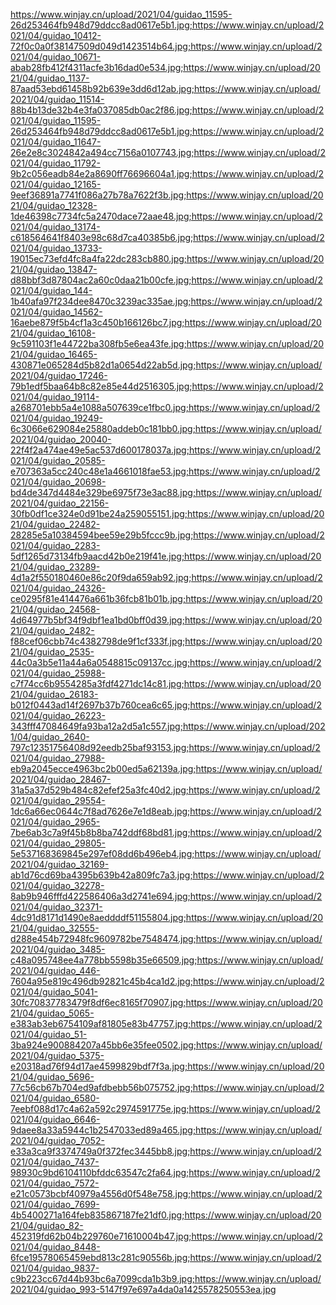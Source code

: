 https://www.winjay.cn/upload/2021/04/guidao_11595-26d253464fb948d79ddcc8ad0617e5b1.jpg;https://www.winjay.cn/upload/2021/04/guidao_10412-72f0c0a0f38147509d049d1423514b64.jpg;https://www.winjay.cn/upload/2021/04/guidao_10671-abab28fb412f4311acfe3b16dad0e534.jpg;https://www.winjay.cn/upload/2021/04/guidao_1137-87aad53ebd61458b92b639e3dd6d12ab.jpg;https://www.winjay.cn/upload/2021/04/guidao_11514-88b4b13de32b4e3fa037085db0ac2f86.jpg;https://www.winjay.cn/upload/2021/04/guidao_11595-26d253464fb948d79ddcc8ad0617e5b1.jpg;https://www.winjay.cn/upload/2021/04/guidao_11647-26e2e8c3024842a494cc7156a0107743.jpg;https://www.winjay.cn/upload/2021/04/guidao_11792-9b2c056eadb84e2a8690ff76696604a1.jpg;https://www.winjay.cn/upload/2021/04/guidao_12165-9eef36891a7741f086a27b78a7622f3b.jpg;https://www.winjay.cn/upload/2021/04/guidao_12328-1de46398c7734fc5a2470dace72aae48.jpg;https://www.winjay.cn/upload/2021/04/guidao_13174-c618564641f8403e98c68d7ca40385b6.jpg;https://www.winjay.cn/upload/2021/04/guidao_13733-19015ec73efd4fc8a4fa22dc283cb880.jpg;https://www.winjay.cn/upload/2021/04/guidao_13847-d88bbf3d87804ac2a60c0daa21b00cfe.jpg;https://www.winjay.cn/upload/2021/04/guidao_144-1b40afa97f234dee8470c3239ac335ae.jpg;https://www.winjay.cn/upload/2021/04/guidao_14562-16aebe879f5b4cf1a3c450b166126bc7.jpg;https://www.winjay.cn/upload/2021/04/guidao_16108-9c591103f1e44722ba308fb5e6ea43fe.jpg;https://www.winjay.cn/upload/2021/04/guidao_16465-430871e065284d5b82d1a0654d22ab5d.jpg;https://www.winjay.cn/upload/2021/04/guidao_17246-79b1edf5baa64b8c82e85e44d2516305.jpg;https://www.winjay.cn/upload/2021/04/guidao_19114-a268701ebb5a4e1088a507639ce1fbc0.jpg;https://www.winjay.cn/upload/2021/04/guidao_19249-6c3066e629084e25880addeb0c181bb0.jpg;https://www.winjay.cn/upload/2021/04/guidao_20040-22f4f2a474ae49e5ac537d600178037a.jpg;https://www.winjay.cn/upload/2021/04/guidao_20585-e707363a5cc240c48e1a4661018fae53.jpg;https://www.winjay.cn/upload/2021/04/guidao_20698-bd4de347d4484e329be6975f73e3ac88.jpg;https://www.winjay.cn/upload/2021/04/guidao_22156-30fb0df1ce324e0d91be24a259055151.jpg;https://www.winjay.cn/upload/2021/04/guidao_22482-28285e5a10384594bee59e29b5fccc9b.jpg;https://www.winjay.cn/upload/2021/04/guidao_2283-5df1265d73134fb9aacd42b0e219f41e.jpg;https://www.winjay.cn/upload/2021/04/guidao_23289-4d1a2f550180460e86c20f9da659ab92.jpg;https://www.winjay.cn/upload/2021/04/guidao_24326-ce0295f81e414476a661b36fcb81b01b.jpg;https://www.winjay.cn/upload/2021/04/guidao_24568-4d64977b5bf34f9dbf1ea1bd0bff0d39.jpg;https://www.winjay.cn/upload/2021/04/guidao_2482-f88cef06cbb74c4382798de9f1cf333f.jpg;https://www.winjay.cn/upload/2021/04/guidao_2535-44c0a3b5e11a44a6a0548815c09137cc.jpg;https://www.winjay.cn/upload/2021/04/guidao_25988-c7f74cc6b9554285a3fdf4271dc14c81.jpg;https://www.winjay.cn/upload/2021/04/guidao_26183-b012f0443ad14f2697b37b760cea6c65.jpg;https://www.winjay.cn/upload/2021/04/guidao_26223-343fff47084649fa93ba12a2d5a1c557.jpg;https://www.winjay.cn/upload/2021/04/guidao_2640-797c12351756408d92eedb25baf93153.jpg;https://www.winjay.cn/upload/2021/04/guidao_27988-eb9a2045ecce4963bc2b00ed5a62139a.jpg;https://www.winjay.cn/upload/2021/04/guidao_28467-31a5a37d529b484c82efef25a3fc40d2.jpg;https://www.winjay.cn/upload/2021/04/guidao_29554-1dc6a66ec0644c7f8ad7626e7e1d8eab.jpg;https://www.winjay.cn/upload/2021/04/guidao_2965-7be6ab3c7a9f45b8b8ba742ddf68bd81.jpg;https://www.winjay.cn/upload/2021/04/guidao_29805-5e537168369845e297ef08dd6b496eb4.jpg;https://www.winjay.cn/upload/2021/04/guidao_32169-ab1d76cd69ba4395b639b42a809fc7a3.jpg;https://www.winjay.cn/upload/2021/04/guidao_32278-8ab9b946fffd422586406a3d2741e694.jpg;https://www.winjay.cn/upload/2021/04/guidao_32371-4dc91d8171d1490e8aeddddf51155804.jpg;https://www.winjay.cn/upload/2021/04/guidao_32555-d288e454b72948fc9609782be7548474.jpg;https://www.winjay.cn/upload/2021/04/guidao_3485-c48a095748ee4a778bb5598b35e66509.jpg;https://www.winjay.cn/upload/2021/04/guidao_446-7604a95e819c496db92821c45b4ca1d2.jpg;https://www.winjay.cn/upload/2021/04/guidao_5041-30fc70837783479f8df6ec8165f70907.jpg;https://www.winjay.cn/upload/2021/04/guidao_5065-e383ab3eb6754109af81805e83b47757.jpg;https://www.winjay.cn/upload/2021/04/guidao_51-3ba924e900884207a45bb6e35fee0502.jpg;https://www.winjay.cn/upload/2021/04/guidao_5375-e20318ad76f94d17ae4599829bdf7f3a.jpg;https://www.winjay.cn/upload/2021/04/guidao_5696-77c56cb67b704ed9afdbebb56b075752.jpg;https://www.winjay.cn/upload/2021/04/guidao_6580-7eebf088d17c4a62a592c2974591775e.jpg;https://www.winjay.cn/upload/2021/04/guidao_6646-9daee8a33a5944c1b2547033ed89a465.jpg;https://www.winjay.cn/upload/2021/04/guidao_7052-e33a3ca9f3374749a0f372fec3445bb8.jpg;https://www.winjay.cn/upload/2021/04/guidao_7437-98930c9bd6104110bfddc63547c2fa64.jpg;https://www.winjay.cn/upload/2021/04/guidao_7572-e21c0573bcbf40979a4556d0f548e758.jpg;https://www.winjay.cn/upload/2021/04/guidao_7699-4b5400271a164feb835867187fe21df0.jpg;https://www.winjay.cn/upload/2021/04/guidao_82-452319fd62b04b229760e71610004b47.jpg;https://www.winjay.cn/upload/2021/04/guidao_8448-6fce19578065459ebd813c281c90556b.jpg;https://www.winjay.cn/upload/2021/04/guidao_9837-c9b223cc67d44b93bc6a7099cda1b3b9.jpg;https://www.winjay.cn/upload/2021/04/guidao_993-5147f97e697a4da0a1425578250553ea.jpg